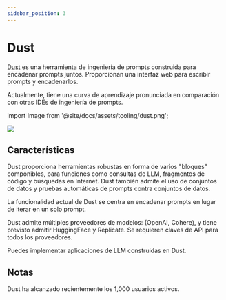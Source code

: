 ```yaml
---
sidebar_position: 3
---
```


# Dust 

[Dust](https://dust.tt/) es una herramienta de ingeniería de prompts construida para encadenar prompts juntos. Proporcionan 
una interfaz web para escribir prompts y encadenarlos.

Actualmente, tiene una curva de aprendizaje pronunciada en comparación con otras IDEs de ingeniería de prompts.

import Image from '@site/docs/assets/tooling/dust.png';

<div style={{textAlign: 'center'}}>
  <img src={Image} style={{width: "750px"}} />
</div>

## Características

Dust proporciona herramientas robustas en forma de varios "bloques" componibles, para funciones como consultas de LLM, fragmentos de código y búsquedas en Internet. Dust también admite el uso de conjuntos de datos y pruebas automáticas de prompts contra conjuntos de datos.

La funcionalidad actual de Dust se centra en encadenar prompts en lugar de iterar en un solo prompt.

Dust admite múltiples proveedores de modelos: (OpenAI, Cohere), y tiene previsto admitir HuggingFace y Replicate. Se requieren claves de API para todos los proveedores.

Puedes implementar aplicaciones de LLM construidas en Dust.

## Notas

Dust ha alcanzado recientemente los 1,000 usuarios activos.

